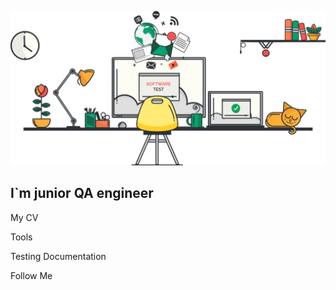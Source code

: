 ![Header](https://github.com/AnnaDm1/AnnaDm1/blob/main/assets/1_URVbNQirYASEkRkZPRSv4A.gif)

## I`m junior QA engineer

My CV

Tools

Testing Documentation

Follow Me
